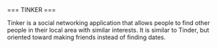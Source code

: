 === TINKER ===

Tinker is a social networking application that allows people to find other people in their local area with similar interests. It is similar to Tinder, but oriented toward making friends instead of finding dates.
